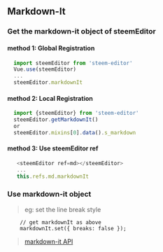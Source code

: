 ## Markdown-It

### Get the markdown-it object of steemEditor

#### method 1:  Global Registration
```javascript
  import steemEditor from 'steem-editor'
  Vue.use(steemEditor)
  ...
  steemEditor.markdownIt
```

#### method 2: Local Registration
```javascript
  import {steemEditor} from 'steem-editor'
  steemEditor.getMarkdownIt()
  or
  steemEditor.mixins[0].data().s_markdown
```

#### method 3: Use steemEditor ref
```javascript
   <steemEditor ref=md></steemEditor>
   ...
   this.refs.md.markdownIt
```

### Use markdown-it object

> eg: set the line break style

```
    // get markdownIt as above
    markdownIt.set({ breaks: false });
```

> [markdown-it API](https://github.com/markdown-it/markdown-it)
